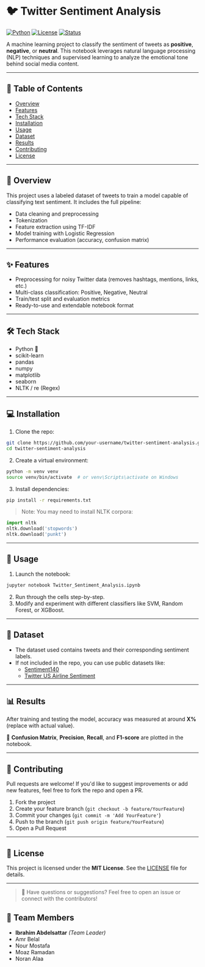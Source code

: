 # 🐦 Twitter Sentiment Analysis

[![Python](https://img.shields.io/badge/Python-3.7%2B-blue?logo=python)](https://www.python.org/)
[![License](https://img.shields.io/badge/license-MIT-green)](LICENSE)
[![Status](https://img.shields.io/badge/status-Active-success)]()

A machine learning project to classify the sentiment of tweets as **positive**, **negative**, or **neutral**. This notebook leverages natural language processing (NLP) techniques and supervised learning to analyze the emotional tone behind social media content.

---

## 📌 Table of Contents

- [Overview](#-overview)
- [Features](#-features)
- [Tech Stack](#-tech-stack)
- [Installation](#-installation)
- [Usage](#-usage)
- [Dataset](#-dataset)
- [Results](#-results)
- [Contributing](#-contributing)
- [License](#-license)

---

## 📖 Overview

This project uses a labeled dataset of tweets to train a model capable of classifying text sentiment. It includes the full pipeline:

- Data cleaning and preprocessing
- Tokenization
- Feature extraction using TF-IDF
- Model training with Logistic Regression
- Performance evaluation (accuracy, confusion matrix)

---

## ✨ Features

- Preprocessing for noisy Twitter data (removes hashtags, mentions, links, etc.)
- Multi-class classification: Positive, Negative, Neutral
- Train/test split and evaluation metrics
- Ready-to-use and extendable notebook format

---

## 🛠 Tech Stack

- Python 🐍
- scikit-learn
- pandas
- numpy
- matplotlib
- seaborn
- NLTK / re (Regex)

---

## 💻 Installation

1. Clone the repo:

```bash
git clone https://github.com/your-username/twitter-sentiment-analysis.git
cd twitter-sentiment-analysis
```

2. Create a virtual environment:

```bash
python -m venv venv
source venv/bin/activate  # or venv\Scripts\activate on Windows
```

3. Install dependencies:

```bash
pip install -r requirements.txt
```

> Note: You may need to install NLTK corpora:
```python
import nltk
nltk.download('stopwords')
nltk.download('punkt')
```

---

## 🚀 Usage

1. Launch the notebook:

```bash
jupyter notebook Twitter_Sentiment_Analysis.ipynb
```

2. Run through the cells step-by-step.
3. Modify and experiment with different classifiers like SVM, Random Forest, or XGBoost.

---

## 📂 Dataset

- The dataset used contains tweets and their corresponding sentiment labels.
- If not included in the repo, you can use public datasets like:
  - [Sentiment140](https://www.kaggle.com/kazanova/sentiment140)
  - [Twitter US Airline Sentiment](https://www.kaggle.com/crowdflower/twitter-airline-sentiment)

---

## 📊 Results

After training and testing the model, accuracy was measured at around **X%** (replace with actual value).

📌 **Confusion Matrix**, **Precision**, **Recall**, and **F1-score** are plotted in the notebook.

---

## 🤝 Contributing

Pull requests are welcome! If you'd like to suggest improvements or add new features, feel free to fork the repo and open a PR.

1. Fork the project  
2. Create your feature branch (`git checkout -b feature/YourFeature`)  
3. Commit your changes (`git commit -m 'Add YourFeature'`)  
4. Push to the branch (`git push origin feature/YourFeature`)  
5. Open a Pull Request  

---

## 📝 License

This project is licensed under the **MIT License**. See the [LICENSE](LICENSE) file for details.

---

> 💬 Have questions or suggestions? Feel free to open an issue or connect with the contributors!

## 👥 Team Members

- **Ibrahim Abdelsattar** *(Team Leader)*
- Amr Belal  
- Nour Mostafa  
- Moaz Ramadan  
- Noran Alaa

```!

